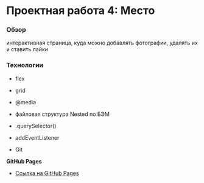 # Проектная работа 4: Место

### Обзор

интерактивная страница, куда можно добавлять фотографии, удалять их и ставить лайки

### Технологии

* flex
* grid
* @media
* файловая структура Nested по БЭМ
* .querySelector()
* addEventListener

* Git


**GitHub Pages**

* [Ссылка на GitHub Pages](https://hypermyper.github.io/mesto/)
